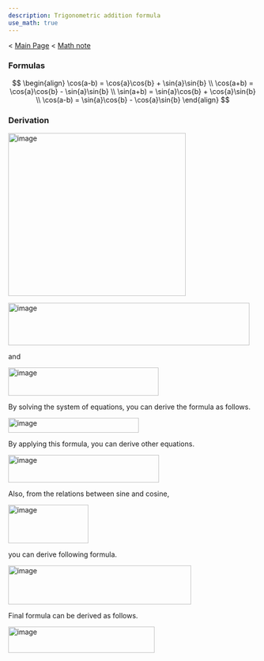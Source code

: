 ```yaml
---
description: Trigonometric addition formula
use_math: true
---
```


< [Main Page](https://enginebeast.github.io/) < [Math note]()

### Formulas
$$
\begin{align}
\cos(a-b) = \cos{a}\cos{b} + \sin{a}\sin{b}
\\ \cos(a+b) = \cos{a}\cos{b} - \sin{a}\sin{b}
\\ \sin(a+b) = \sin{a}\cos{b} + \cos{a}\sin{b}
\\ \cos(a-b) = \sin{a}\cos{b} - \cos{a}\sin{b}
\end{align}
$$

### Derivation

<img width="359" height="330" alt="image" src="https://github.com/user-attachments/assets/f3ed1777-889a-4eae-b6c6-c5e5d75c3c6f" /><br>

<img width="488" height="86" alt="image" src="https://github.com/user-attachments/assets/d0b01366-dbb4-4cc2-b329-c837d5d572f6" />

and

<img width="304" height="57" alt="image" src="https://github.com/user-attachments/assets/e4f0d247-35b2-44dc-886e-6e73d353691f" />

By solving the system of equations, you can derive the formula as follows.  

<img width="264" height="30" alt="image" src="https://github.com/user-attachments/assets/84a761b9-f181-4245-8b40-5d154ace3724" />

By applying this formula, you can derive other equations.

<img width="305" height="56" alt="image" src="https://github.com/user-attachments/assets/630810f1-2a04-4eb6-b816-7220858caff4" />

Also, from the relations between sine and cosine,

<img width="162" height="78" alt="image" src="https://github.com/user-attachments/assets/31b65380-08bb-4583-964a-c489865087ba" />

you can derive following formula.

<img width="370" height="79" alt="image" src="https://github.com/user-attachments/assets/c8f740a8-2c77-4073-8bbf-e0986d69e404" /><br>

Final formula can be derived as follows.

<img width="296" height="53" alt="image" src="https://github.com/user-attachments/assets/a044f40f-5766-4d48-a3f0-eadf4637e7bf" />
